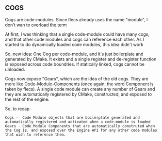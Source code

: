 
## COGS

Cogs are code-modules.  Since flecs already uses the name "module", I don't wan to overload the term

At first, I was thinking that a single code-module could have many cogs, and that other code modules and cogs can reference each other.  As I started to do dynamically loaded code modules, this idea didn't work

So, new idea: One Cog per code-module, and it's just boilerplate and generated by CMake.  It exists and a single register and de-register function is exposed across code boundries.  If statically linked, cogs cannot be unloaded.  

Cogs now expose "Gears", which are the idea of the old cogs.  They are more like Code-Module-Components (once again, the word Component is taken by flecs).  A single code module can create any number of Gears and they are automatically registered by CMake, constructed, and exposed to the rest of the engine.  

So, to recap:

    Cogs -  Code Module objects that are boilerplate generated and automatically registered and activated when a code-module is loaded
    Gears - Code Module Components that are automatically construted when the Cog is, and exposed over the Engine API for any other code modules that wish to reference them.  

